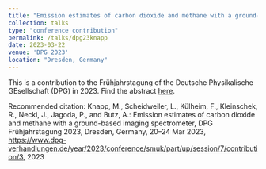 ```yaml
---
title: "Emission estimates of carbon dioxide and methane with a ground-based imaging spectrometer"
collection: talks
type: "conference contribution"
permalink: /talks/dpg23knapp
date: 2023-03-22
venue: 'DPG 2023'
location: "Dresden, Germany"
---
```

This is a contribution to the Frühjahrstagung of the Deutsche Physikalische GEsellschaft (DPG) in 2023. Find the abstract [here](https://www.dpg-verhandlungen.de/year/2023/conference/smuk/part/up/session/7/contribution/3).

Recommended citation: Knapp, M., Scheidweiler, L., Külheim, F., Kleinschek, R., Necki, J., Jagoda, P., and Butz, A.: Emission estimates of carbon dioxide and methane with a ground-based imaging spectrometer, DPG Frühjahrstagung 2023, Dresden, Germany, 20–24 Mar 2023, https://www.dpg-verhandlungen.de/year/2023/conference/smuk/part/up/session/7/contribution/3, 2023
